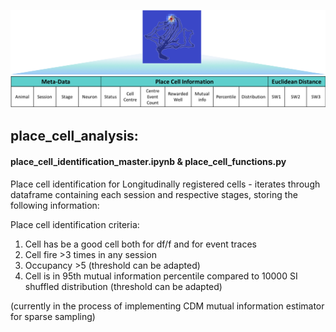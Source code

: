 ![alt text](https://github.com/rufusmitchellheggs/neuro_analysis/blob/master/place_cell_analysis/place_cell_table.png)


## place_cell_analysis: 
#### place_cell_identification_master.ipynb & place_cell_functions.py   
Place cell identification for Longitudinally registered cells - iterates through dataframe containing each session and respective stages, storing the following information:  

Place cell identification criteria:  
1. Cell has be a good cell both for df/f and for event traces  
2. Cell fire >3 times in any session  
3. Occupancy >5 (threshold can be adapted)  
4. Cell is in 95th mutual information percentile compared to 10000 SI shuffled distribution (threshold can be adapted)

(currently in the process of implementing CDM mutual information estimator for sparse sampling)
